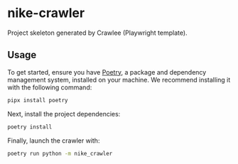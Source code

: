 # nike-crawler

Project skeleton generated by Crawlee (Playwright template).

## Usage

To get started, ensure you have [Poetry](https://python-poetry.org/), a package and dependency management system, installed on your machine. We recommend installing it with the following command:

```sh
pipx install poetry
```

Next, install the project dependencies:

```sh
poetry install
```

Finally, launch the crawler with:

```sh
poetry run python -m nike_crawler
```

